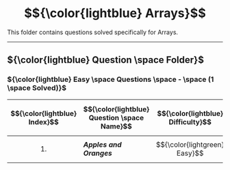 # $${\color{lightblue} Arrays}$$

This folder contains questions solved specifically for Arrays.

-----

## ${\color{lightblue} Question \space Folder}$

### ${\color{lightblue} Easy \space Questions \space - \space (1 \space Solved)}$

| $${\color{lightblue} Index}$$ | $${\color{lightblue} Question \space Name}$$ | $${\color{lightblue} Difficulty}$$ | $${\color{lightblue} Links}$$ | $${\color{lightblue} Arrays \space Concepts}$$ | $${\color{lightblue} Companies}$$ |
|-|-|-|-|-|-|
| $${1.}$$ | ***Apples and Oranges*** | $${\color{lightgreen} Easy}$$ | [ApplesAndOranges](https://www.hackerrank.com/challenges/apple-and-orange/problem?isFullScreen=true) | ***Loop, if-else / Streams*** | ***Amazon, Microsoft, Google*** |
